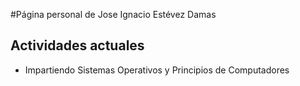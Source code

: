#Página personal de Jose Ignacio Estévez Damas

## Actividades actuales

* Impartiendo Sistemas Operativos y Principios de Computadores
